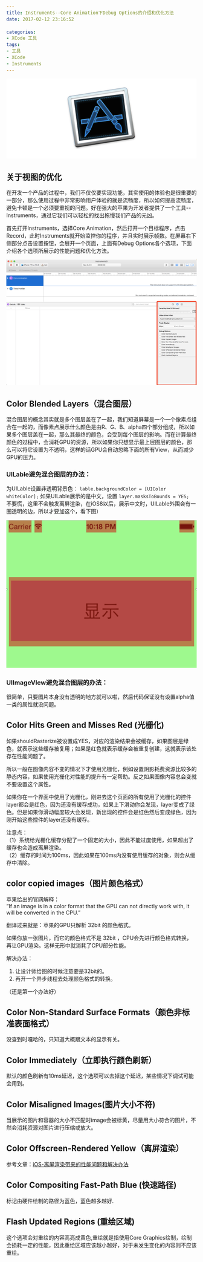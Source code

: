 ```yaml
---
title: Instruments--Core Animation下Debug Options的介绍和优化方法
date: 2017-02-12 23:16:52  

categories:
- XCode 工具
tags:
- 工具
- XCode
- Instruments
---
```

![Instruments_Logo](https://raw.githubusercontent.com/ChiRenhua/Resource/master/WebImage/Instruments--Core%20Animation下Debug%20Options的介绍和优化方法/Instruments_Logo.png)  
## 关于视图的优化
在开发一个产品的过程中，我们不仅仅要实现功能，其实使用的体验也是很重要的一部分，那么使用过程中非常影响用户体验的就是流畅度，所以如何提高流畅度，避免卡顿是一个必须要重视的问题。好在强大的苹果为开发者提供了一个工具--Instruments，通过它我们可以轻松的找出拖慢我们产品的元凶。

<!-- more -->

首先打开Instruments，选择Core Animation，然后打开一个目标程序，点击Record，此时Instruments就开始监控你的程序，并且实时展示帧数。在屏幕右下侧部分点击设置按钮，会展开一个页面，上面有Debug Options各个选项，下面介绍各个选项所展示的性能问题和优化方法。 
 
![Instruments_01](https://raw.githubusercontent.com/ChiRenhua/Resource/master/WebImage/Instruments--Core%20Animation下Debug%20Options的介绍和优化方法/Instruments_DebugOptions.png)  

## Color Blended Layers（混合图层）
混合图层的概念其实就是多个图层盖在了一起，我们知道屏幕是一个一个像素点组合在一起的，而像素点展示什么颜色是由R、G、B、alpha四个部分组成，所以如果多个图层盖在一起，那么其最终的颜色，会受到每个图层的影响。而在计算最终颜色的过程中，会消耗GPU的资源，所以如果你只想显示最上层图层的颜色，那么可以将它设置为不透明，这样的话GPU会自动忽略下面的所有View，从而减少GPU的压力。 
 
### UILable避免混合图层的办法：
为UILable设置非透明背景色：
``lable.backgroundColor = [UIColor whiteColor];``
如果UILable展示的是中文，设置  ``layer.masksToBounds = YES;``  
不要慌，这里不会触发离屏渲染，在iOS8以后，展示中文时，UILable外围会有一圈透明的边，所以才要加这个，看下图）  

![Instruments_03](https://raw.githubusercontent.com/ChiRenhua/Resource/master/WebImage/Instruments--Core%20Animation下Debug%20Options的介绍和优化方法/Instruments_03.png)

### UIImageVIew避免混合图层的办法：
很简单，只要图片本身没有透明的地方就可以啦，然后代码保证没有设置alpha值一类的属性就没问题。  

## Color Hits Green and Misses Red (光栅化)  
如果shouldRasterize被设置成YES，对应的渲染结果会被缓存，如果图层是绿色，就表示这些缓存被复用；如果是红色就表示缓存会被重复创建，这就表示该处存在性能问题了。  

所以一般在图像内容不变的情况下才使用光栅化，例如设置阴影耗费资源比较多的静态内容，如果使用光栅化对性能的提升有一定帮助。反之如果图像内容总会变就不要设置这个属性。  

如果你在一个界面中使用了光栅化，刚进去这个页面的所有使用了光栅化的控件layer都会是红色，因为还没有缓存成功，如果上下滑动你会发现，layer变成了绿色。但是如果你滑动幅度较大会发现，新出现的控件会是红色然后变成绿色，因为刚开始这些控件的layer还没有缓存。  

注意点：  
（1）系统给光栅化缓存分配了一个固定的大小，因此不能过度使用，如果超出了缓存也会造成离屏渲染。  
（2）缓存的时间为100ms，因此如果在100ms内没有使用缓存的对象，则会从缓存中清除。  

## color copied images（图片颜色格式）
苹果给出的官网解释：  
”If an image is in a color format that the GPU can not directly work with, it will be converted in the CPU.” 
 
翻译过来就是：苹果的GPU只解析 32bit 的颜色格式。  

如果你放一张图片，而它的颜色格式不是 32bit ，CPU会先进行颜色格式转换，再让GPU渲染。这样无形中就消耗了CPU部分性能。  

解决办法：  

1. 让设计师给图的时候注意要是32bit的。  
2. 再开一个异步线程去处理颜色格式的转换。  


（还是第一个办法好）  
## Color Non-Standard Surface Formats（颜色非标准表面格式）
没查到时嘎哈的，只知道大概跟文本的显示有关。
## Color Immediately（立即执行颜色刷新）
默认的颜色刷新有10ms延迟，这个选项可以去掉这个延迟，某些情况下调试可能会用到。
## Color Misaligned Images(图片大小不符)
当展示的图片和容器的大小不匹配时image会被标黄，尽量用大小符合的图片，不然会消耗资源对图片进行压缩或放大。  
## Color Offscreen-Rendered Yellow（离屏渲染）
参考文章：[iOS-离屏渲染带来的性能问题和解决办法](https://chirenhua.github.io/2016/10/22/iOS-离屏渲染带来的性能问题和解决办法/)
## Color Compositing Fast-Path Blue (快速路径)
标记由硬件绘制的路径为蓝色，蓝色越多越好.
## Flash Updated Regions (重绘区域)
这个选项会对重绘的内容高亮成黄色,重绘就是指使用Core Graphics绘制，绘制会损耗一定的性能，因此重绘区域应该越小越好，对于未发生变化的内容则不应该重绘。
